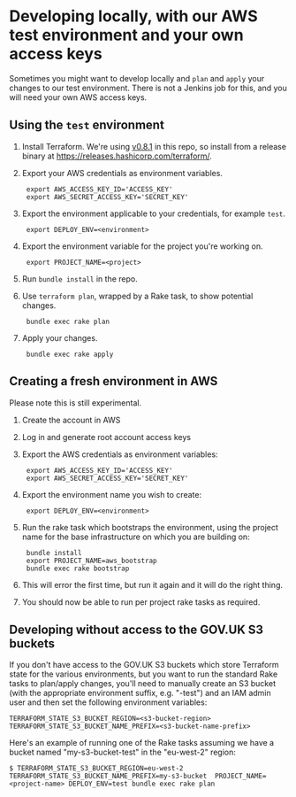 # Developing locally, with our AWS test environment and your own access keys

Sometimes you might want to develop locally and `plan` and `apply` your changes
to our test environment. There is not a Jenkins job for this, and you will need
your own AWS access keys.

## Using the `test` environment

1. Install Terraform. We're using
   [v0.8.1](https://github.com/alphagov/govuk-terraform-provisioning/blob/master/.terraform-version#L1)
   in this repo, so install from a release binary at https://releases.hashicorp.com/terraform/.

2. Export your AWS credentials as environment variables.

        export AWS_ACCESS_KEY_ID='ACCESS_KEY'
        export AWS_SECRET_ACCESS_KEY='SECRET_KEY'

3. Export the environment applicable to your credentials, for example `test`.

        export DEPLOY_ENV=<environment>

4. Export the environment variable for the project you're working on.

        export PROJECT_NAME=<project>

5. Run `bundle install` in the repo.

6. Use `terraform plan`, wrapped by a Rake task, to show potential changes.

        bundle exec rake plan

7. Apply your changes.

        bundle exec rake apply

## Creating a fresh environment in AWS

Please note this is still experimental.

1. Create the account in AWS
2. Log in and generate root account access keys
3. Export the AWS credentials as environment variables:

        export AWS_ACCESS_KEY_ID='ACCESS_KEY'
        export AWS_SECRET_ACCESS_KEY='SECRET_KEY'

4. Export the environment name you wish to create:

        export DEPLOY_ENV=<environment>

5. Run the rake task which bootstraps the environment, using the project name
   for the base infrastructure on which you are building on:

        bundle install
        export PROJECT_NAME=aws_bootstrap
        bundle exec rake bootstrap

6. This will error the first time, but run it again and it will do the right
   thing.

7. You should now be able to run per project rake tasks as required.

## Developing without access to the GOV.UK S3 buckets

If you don't have access to the GOV.UK S3 buckets which store Terraform state
for the various environments, but you want to run the standard Rake tasks to
plan/apply changes, you'll need to manually create an S3 bucket (with the
appropriate environment suffix, e.g. "-test") and an IAM admin user and then
set the following environment variables:

    TERRAFORM_STATE_S3_BUCKET_REGION=<s3-bucket-region>
    TERRAFORM_STATE_S3_BUCKET_NAME_PREFIX=<s3-bucket-name-prefix>

Here's an example of running one of the Rake tasks assuming we have a bucket
named "my-s3-bucket-test" in the "eu-west-2" region:

    $ TERRAFORM_STATE_S3_BUCKET_REGION=eu-west-2 TERRAFORM_STATE_S3_BUCKET_NAME_PREFIX=my-s3-bucket  PROJECT_NAME=<project-name> DEPLOY_ENV=test bundle exec rake plan
